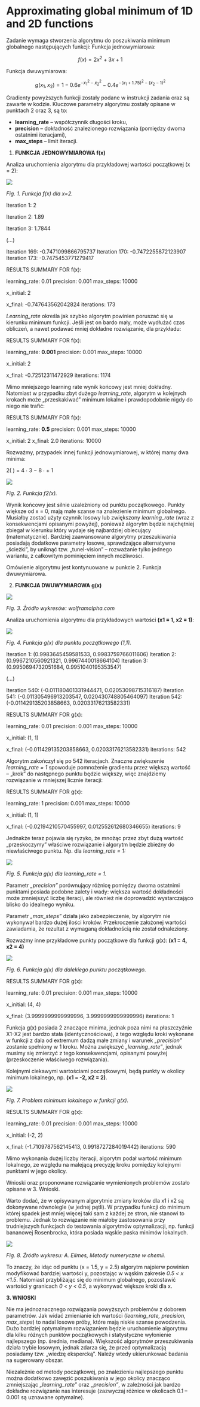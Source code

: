 ﻿# **Approximating global minimum of 1D and 2D functions**

Zadanie wymaga stworzenia algorytmu do poszukiwania minimum globalnego następujących funkcji: Funkcja jednowymiarowa: 

$$f(x) = 2x^2 + 3x + 1$$

Funkcja dwuwymiarowa: 

$$g(x_1, x_2) = 1 - 0.6e^{-x_1^2 - x_2^2} - 0.4e^{-(x_1+1.75)^2 - (x_2-1)^2}$$


Gradienty powyższych funkcji zostały podane w instrukcji zadania oraz są zawarte w kodzie. Kluczowe parametry algorytmu zostały opisane w punktach 2 oraz 3, są to: 

- **learning\_rate** – współczynnik długości kroku, 
- **precision** – dokładność znalezionego rozwiązania (pomiędzy dwoma ostatnimi iteracjami), 
- **max\_steps** – limit iteracji. 
1. **FUNKCJA JEDNOWYMIAROWA f(x)** 

Analiza uruchomienia algorytmu dla przykładowej wartości początkowej (x = 2): 

![](img/fig_1.jpeg)

*Fig.  1. Funkcja f(x) dla x=2.* 

Iteration 1: 2 

Iteration 2: 1.89 

Iteration 3: 1.7844 

(…) 

Iteration 169: -0.7471099866795737 Iteration 170: -0.7472255872123907 Iteration 173: -0.7475453771279417 

RESULTS SUMMARY FOR f(x): 

learning\_rate:   0.01 precision:   0.001 max\_steps:   10000 

x\_initial:     2 

x\_final:       -0.747643562042824 iterations:    173 

*Learning\_rate* określa jak szybko algorytm powinien poruszać się w kierunku minimum funkcji. Jeśli jest on bardo mały, może wydłużać czas obliczeń, a nawet podawać mniej dokładne rozwiązanie, dla przykładu: 

RESULTS SUMMARY FOR f(x): 

learning\_rate:   **0.001** precision:   0.001 max\_steps:   10000 

x\_initial:     2 

x\_final:    -0.72512311472929 iterations:    1174 

Mimo mniejszego learning rate wynik końcowy jest mniej dokładny. Natomiast w przypadku zbyt dużego  *learning\_rate*,  algorytm  w  kolejnych  krokach  może  „przeskakiwać”  minimum  lokalne  i prawdopodobnie nigdy do niego nie trafić: 

RESULTS SUMMARY FOR f(x): 

learning\_rate:   **0.5** precision:   0.001 max\_steps:   10000 

x\_initial:     2 x\_final:    2.0 iterations:    10000 

Rozważmy, przypadek innej funkcji jednowymiarowej, w której mamy dwa minima: 

2( ) = 4 ∙ 3 − 8 ∙ + 1 

![](img/fig_2.jpeg)

*Fig.  2. Funkcja f2(x).* 


Wynik końcowy jest silnie uzależniony od punktu początkowego. Punkty większe od x = 0, mają małe szanse na znalezienie minimum globalnego. Musiałby zostać użyty czynnik losowy lub zwiększony *learning\_rate* (wraz z konsekwencjami opisanymi powyżej), ponieważ algorytm będzie najchętniej zbiegał w kierunku który wydaje się najbardziej obiecujący (matematycznie). Bardziej zaawansowane algorytmy  przeszukiwania  posiadają  dodatkowe  parametry  losowe,  sprawdzające  alternatywne „ścieżki”,  by  uniknąć  tzw.  „tunel-vision”  –  rozważanie  tylko  jednego  wariantu,  z  całkowitym pominięciem innych możliwości. 

Omówienie algorytmu jest kontynuowane w punkcie 2. Funkcja dwuwymiarowa. 

2. **FUNKCJA DWUWYMIAROWA g(x)** 

![](img/fig_3.jpeg)

*Fig.  3. Źródło wykresów: wolframalpha.com* 

Analiza uruchomienia algorytmu dla przykładowych wartości **(x1 = 1, x2 = 1)**: 

![](img/fig_4.jpeg)

*Fig.  4. Funkcja g(x) dla punktu początkowego (1,1).* 

Iteration 1: (0.9983645459581533, 0.9983759766011606) Iteration 2: (0.9967210560921321, 0.9967440018664104) Iteration 3: (0.9950694732051684, 0.9951040195353547) 

(…) 

Iteration 540: (-0.011180401331944471, 0.02053098715316187) Iteration 541: (-0.011305496913203547, 0.020430748805464097) Iteration 542: (-0.011429135203858663, 0.02033176213582331) 

RESULTS SUMMARY FOR g(x): 

learning\_rate:   0.01 precision:   0.001 max\_steps:   10000 

x\_initial:        (1, 1) 

x\_final:          (-0.011429135203858663, 0.02033176213582331) iterations:     542 

Algorytm  zakończył  się  po  542  iteracjach.  Znaczne  zwiększenie  *learning\_rate  =  1*  spowoduje pomnożenie gradientu przez większą wartość – „krok” do następnego punktu będzie większy, więc znajdziemy rozwiązanie w mniejszej licznie iteracji: 

RESULTS SUMMARY FOR g(x): 

learning\_rate:   1 precision:   0.001 max\_steps:   10000 

x\_initial:        (1, 1) 

x\_final:          (-0.02194210570455997, 0.012552612680346655) iterations:     9 

Jednakże  teraz  pojawia  się  ryzyko,  że mnożąc  przez  zbyt  dużą wartość  „przeskoczymy”  właściwe rozwiązanie i algorytm będzie zbieżny do niewłaściwego punktu. Np. dla *learning\_rate = 1:* 

![](img/fig_5.jpeg)

*Fig.  5. Funkcja g(x) dla learning\_rate = 1.* 


Parametr *„precision”* porównujący różnicę pomiędzy dwoma ostatnimi punktami posiada podobne zalety  i  wady:  większa  wartość  dokładności  może  zmniejszyć  liczbę  iteracji,  ale  również  nie doprowadzić wystarczająco blisko do idealnego wyniku. 

Parametr *„max\_steps”* działa jako zabezpieczenie, by algorytm nie wykonywał bardzo dużej ilości kroków. Przekroczenie założonej wartości zawiadamia, że rezultat z wymaganą dokładnością nie został odnaleziony. 

Rozważmy inne przykładowe punkty początkowe dla funkcji g(x): **(x1 = 4, x2 = 4)** 

![](img/fig_6.jpeg)

*Fig.  6. Funkcja g(x) dla dalekiego punktu początkowego.* 

RESULTS SUMMARY FOR g(x): 

learning\_rate:   0.01 precision:   0.001 max\_steps:   10000 

x\_initial:        (4, 4) 

x\_final:          (3.9999999999999996, 3.9999999999999996) iterations:     1 

Funkcja g(x) posiada 2 znaczące minima, jednak poza nimi na płaszczyźnie X1-X2 jest bardzo stała (identycznościowa), z tego względu kroki wykonane w funkcji z dala od extremum dadzą małe zmiany i warunek *„precision”* zostanie spełniony w 1 kroku. Można zwiększyć *„learning\_rate”*, jednak musimy się zmierzyć z tego konsekwencjami, opisanymi powyżej (przeskoczenie właściwego rozwiązania). 

Kolejnymi  ciekawymi  wartościami  początkowymi,  będą  punkty  w  okolicy  minimum  lokalnego, np. **(x1 = -2, x2 = 2)**. 

![](img/fig_7.jpeg)

*Fig.  7. Problem minimum lokalnego w funkcji g(x).* 

RESULTS SUMMARY FOR g(x): 

learning\_rate:   0.01 precision:   0.001 max\_steps:   10000 

x\_initial:        (-2, 2) 

x\_final:          (-1.7109787562145413, 0.9918727284019442) iterations:     590 

Mimo wykonania dużej liczby iteracji, algorytm podał wartość minimum lokalnego, ze względu na malejącą precyzję kroku pomiędzy kolejnymi punktami w jego okolicy. 

Wnioski oraz proponowane rozwiązanie wymienionych problemów zostało opisane w 3. Wnioski. 

Warto dodać, że w opisywanym algorytmie zmiany kroków dla x1 i x2 są dokonywane równolegle  (w jednej pętli). W przypadku funkcji do minimum której spadek jest mniej więcej taki sam z każdej ze stron, nie stanowi to problemu. Jednak to rozwiązanie nie miałoby zastosowania przy trudniejszych funkcjach do testowania algorytmów optymalizacji, np. funkcji bananowej Rosenbrocka, która posiada wąskie paska minimów lokalnych. 

![](img/fig_8.png)

*Fig.  8. Źródło wykresu: A. Eilmes, Metody numeryczne w chemii.* 

To znaczy, że idąc od punktu (x = 1.5, y = 2.5) algorytm najpierw powinien modyfikować bardziej wartości  y,  pozostając  w  wąskim  zakresie  *0.5  <  x  <1.5*.  Natomiast  przybliżając  się  do  minimum globalnego, pozostawić wartości y granicach *0 < y < 0.5*, a wykonywać większe kroki dla x. 

**3.  WNIOSKI** 

Nie  ma  jednoznacznego  rozwiązania  powyższych  problemów  z  doborem  parametrów.  Jak  widać zmienianie ich wartości (*learning\_rate, precision, max\_steps*) to nadal losowe próby, które mają niskie szanse powodzenia. Dużo bardziej optymalnym rozwiązaniem będzie uruchomienie algorytmu dla kilku różnych punktów początkowych i statystyczne wyłonienie najlepszego (np. średnia, mediana). Większość  algorytmów  przeszukiwania  działa  trybie  losowym,  jednak  zdarza  się,  że  przed optymalizacją  posiadamy  tzw.  „wiedzę  ekspercką”.  Należy  wtedy  ukierunkować  badania  na sugerowany obszar. 

Niezależnie od metody początkowej, po znalezieniu najlepszego punktu można dodatkowo zawęzić poszukiwania w jego okolicy znacząco zmniejszając *„learning\_rate”* oraz *„precision”*, w zależności jak bardzo dokładne rozwiązanie nas interesuje (zazwyczaj różnice w okolicach 0.1 – 0.001 są uznawane optymalne). 
